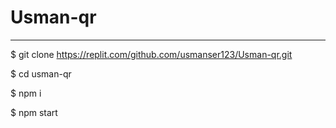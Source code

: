 # Usman-qr


---

$ git clone https://replit.com/github.com/usmanser123/Usman-qr.git

$ cd usman-qr

$ npm i

$ npm start

